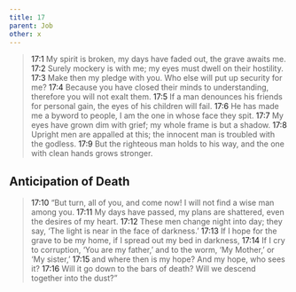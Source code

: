 ```yaml
---
title: 17
parent: Job
other: x
---
```



> <a name="17:1">17:1</a> My spirit is broken,
> my days have faded out,
> the grave awaits me.
> <a name="17:2">17:2</a> Surely mockery is with me;
> my eyes must dwell on their hostility.
> <a name="17:3">17:3</a> Make then my pledge with you.
> Who else will put up security for me?
> <a name="17:4">17:4</a> Because you have closed their minds to understanding,
> therefore you will not exalt them.
> <a name="17:5">17:5</a> If a man denounces his friends for personal gain,
> the eyes of his children will fail.
> <a name="17:6">17:6</a> He has made me a byword to people,
> I am the one in whose face they spit.
> <a name="17:7">17:7</a> My eyes have grown dim with grief;
> my whole frame is but a shadow.
> <a name="17:8">17:8</a> Upright men are appalled at this;
> the innocent man is troubled with the godless.
> <a name="17:9">17:9</a> But the righteous man holds to his way,
> and the one with clean hands grows stronger.

## Anticipation of Death

> <a name="17:10">17:10</a> “But turn, all of you, and come now!
> I will not find a wise man among you.
> <a name="17:11">17:11</a> My days have passed, my plans are shattered,
> even the desires of my heart.
> <a name="17:12">17:12</a> These men change night into day;
> they say, ‘The light is near
> in the face of darkness.’
> <a name="17:13">17:13</a> If I hope for the grave to be my home,
> if I spread out my bed in darkness,
> <a name="17:14">17:14</a> If I cry to corruption, ‘You are my father,’
> and to the worm, ‘My Mother,’ or ‘My sister,’
> <a name="17:15">17:15</a> and where then is my hope?
> And my hope, who sees it?
> <a name="17:16">17:16</a> Will it go down to the bars of death?
> Will we descend together into the dust?”